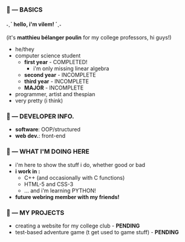 ### 💌 — BASICS
#### ˗ˏˋ hello, i'm vilem! ´ˎ˗
(it's **matthieu bélanger poulin** for my college professors, hi guys!)
* he/they
* computer science student
	* **first year** - COMPLETED!
 		* i'm only missing linear algebra 
	* **second year** - INCOMPLETE
	* **third year** - INCOMPLETE
	* **MAJOR** - INCOMPLETE
* programmer, artist and thespian
* very pretty (i think)

### 💌 — DEVELOPER INFO.
* **software**: OOP/structured
* **web dev.**: front-end

### 💌 — WHAT I'M DOING HERE
* i'm here to show the stuff i do, whether good or bad
* **i work in :**
	* C++ (and occasionally with C functions)
	* HTML-5 and CSS-3
	* ... and i'm learning PYTHON!
* **future webring member with my friends!**

### 💌 — MY PROJECTS
* creating a website for my college club - **PENDING**
* test-based adventure game (t get used to game stuff) - **PENDING**

